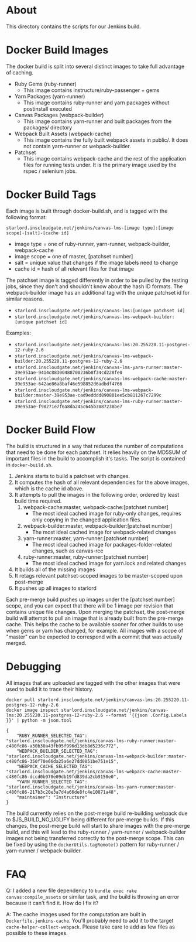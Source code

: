 # About

This directory contains the scripts for our Jenkins build.

# Docker Build Images

The docker build is split into several distinct images to take full advantage
of caching.

- Ruby Gems (ruby-runner)
    - This image contains instructure/ruby-passenger + gems
- Yarn Packages (yarn-runner)
    - This image contains ruby-runner and yarn packages without postinstall executed
- Canvas Packages (webpack-builder)
    - This image contains yarn-runner and built packages from the packages/ directory
- Webpack Built Assets (webpack-cache)
    - This image contains the fully built webpack assets in public/. It does not contain
  yarn-runner or webpack-builder.
- Patchset
    - This image contains webpack-cache and the rest of the application files for
  running tests under. It is the primary image used by the rspec / selenium jobs.

# Docker Build Tags

Each image is built through docker-build.sh, and is tagged with the following format:

```
starlord.inscloudgate.net/jenkins/canvas-lms-[image type]:[image scope]-[salt]-[cache id]
```

- image type = one of ruby-runner, yarn-runner, webpack-builder, webpack-cache
- image scope = one of master, [patchset number]
- salt = unique value that changes if the image labels need to change
- cache id = hash of all relevant files for that image

The patchset image is tagged differently in order to be pulled by the testing jobs, since they
don't and shouldn't know about the hash ID formats. The webpack-builder image has an additional
tag with the unique patchset id for similar reasons.

- `starlord.inscloudgate.net/jenkins/canvas-lms:[unique patchset id]`
- `starlord.inscloudgate.net/jenkins/canvas-lms-webpack-builder:[unique patchset id]`

Examples:

- `starlord.inscloudgate.net/jenkins/canvas-lms:20.255220.11-postgres-12-ruby-2.6`
- `starlord.inscloudgate.net/jenkins/canvas-lms-webpack-builder:20.255220.11-postgres-12-ruby-2.6`
- `starlord.inscloudgate.net/jenkins/canvas-lms-yarn-runner:master-39e953ae-9414c88300488700236b8f34cd228fe0`
- `starlord.inscloudgate.net/jenkins/canvas-lms-webpack-cache:master-39e953ae-642ae86a8baf46e598852d6adbdf4766`
- `starlord.inscloudgate.net/jenkins/canvas-lms-webpack-builder:master-39e953ae-cad9edddd890801ee5cb811267c7299c`
- `starlord.inscloudgate.net/jenkins/canvas-lms-ruby-runner:master-39e953ae-f98271e7f6a8da245c645b3087238be7`

# Docker Build Flow

The build is structured in a way that reduces the number of computations that need to be done for each patchset. It
relies heavily on the MD5SUM of important files in the build to accomplish it's tasks. The script is contained
in `docker-build.sh`.

1. Jenkins starts to build a patchset with changes.
2. It computes the hash of all relevant dependencies for the above images, which is the cache id above.
3. It attempts to pull the images in the following order, ordered by least build time required.
    1. webpack-cache:master, webpack-cache:[patchset number]
        * The most ideal cached image for ruby-only changes, requires only copying in the changed application files.
    2. webpack-builder:master, webpack-builder:[patchset number]
        * The most ideal cached image for webpack-related changes
    3. yarn-runner:master, yarn-runner:[patchset number]
        * The most ideal cached image for packages-folder-related changes, such as canvas-rce
    4. ruby-runner:master, ruby-runner:[patchset number]
        * The most ideal cached image for yarn.lock and related changes
4. It builds all of the missing images
5. It retags relevant patchset-scoped images to be master-scoped upon post-merge
6. It pushes up all images to starlord

Each pre-merge build pushes up images under the [patchset number] scope, and you can expect that there will be 1 image
per revision that contains unique file changes. Upon merging the patchset, the post-merge build will attempt to pull
an image that is already built from the pre-merge cache. This helps the cache to be available sooner for other builds
to use when gems or yarn has changed, for example. All images with a scope of "master" can be expected to correspond
with a commit that was actually merged.

# Debugging

All images that are uploaded are tagged with the other images that were used to build it to trace their history.

```
docker pull starlord.inscloudgate.net/jenkins/canvas-lms:20.255220.11-postgres-12-ruby-2.6
docker image inspect starlord.inscloudgate.net/jenkins/canvas-lms:20.255220.11-postgres-12-ruby-2.6 --format '{{json .Config.Labels }}' | python -m json.tool

{
    "RUBY_RUNNER_SELECTED_TAG": "starlord.inscloudgate.net/jenkins/canvas-lms-ruby-runner:master-c480fc86-a30b30a43fb95f996d13db8d5236c772",
    "WEBPACK_BUILDER_SELECTED_TAG": "starlord.inscloudgate.net/jenkins/canvas-lms-webpack-builder:master-c480fc86-350f70e66da25a6e27dd0851be751e15",
    "WEBPACK_CACHE_SELECTED_TAG": "starlord.inscloudgate.net/jenkins/canvas-lms-webpack-cache:master-c480fc86-dccd0b970e09db19fd839da2cb9150e0",
    "YARN_RUNNER_SELECTED_TAG": "starlord.inscloudgate.net/jenkins/canvas-lms-yarn-runner:master-c480fc86-217b3c20e3a7d4a66de8fc4e10871a48",
    "maintainer": "Instructure"
}
```

The build currently relies on the post-merge build re-building webpack due to $JS_BUILD_NO_UGLIFY being different for
pre-merge builds. If this changes, the post-merge build will start to share images with the pre-merge build, and this
will lead to the ruby-runner / yarn-runner / webpack-builder images not being transferred correctly to the post-merge
scope. This can be fixed by using the `dockerUtils.tagRemote()` pattern for ruby-runner / yarn-runner / webpack-builder.

# FAQ

Q: I added a new file dependency to `bundle exec rake canvas:compile_assets` or similar task, and
   the build is throwing an error because it can't find it. How do I fix it?

A: The cache images used for the computation are built in `Dockerfile.jenkins-cache`. You'll
   probably need to add it to the target `cache-helper-collect-webpack`. Please take care to
   add as few files as possible to these images.
